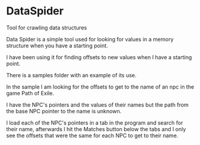 # DataSpider
Tool for crawling data structures

Data Spider is a simple tool used for looking for values in a memory structure when you have a starting point.

I have been using it for finding offsets to new values when I have a starting point.

There is a samples folder with an example of its use.

In the sample I am looking for the offsets to get to the name of an npc in the game Path of Exile.

I have the NPC's pointers and the values of their names but the path from the base NPC pointer to the name is unknown.

I load each of the NPC's pointers in a tab in the program and search for their name, afterwards I hit the Matches button below the tabs and I only see the offsets that were the same for each NPC to get to their name. 

